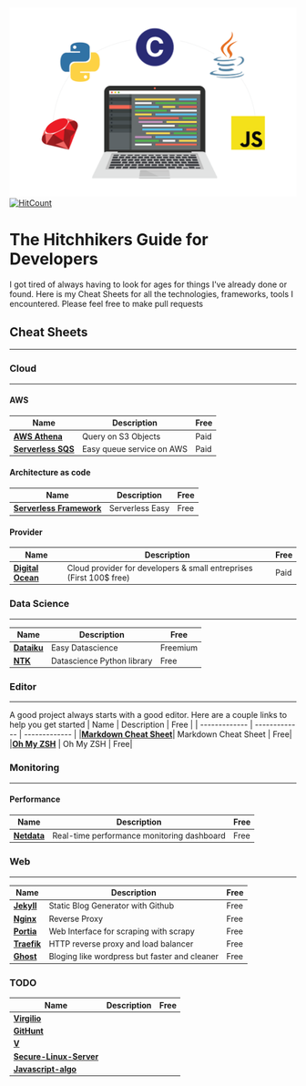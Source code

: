 ![](images/presentation.png)
[![HitCount](http://hits.dwyl.io/StanGirard/The-hitchikers-guide-for-developers.svg)](http://hits.dwyl.io/StanGirard/The-hitchikers-guide-for-developers)
# The Hitchhikers Guide for Developers

I got tired of always having to look for ages for things I've already done or found.
Here is my Cheat Sheets for all the technologies, frameworks, tools I encountered. Please feel free to make pull requests


## **Cheat Sheets**
--- 

### **Cloud** 
---

#### **AWS**

| Name | Description | Free |
| ------------- | ------------- | ------------- |
|[**AWS Athena**](https://aws.amazon.com/fr/athena/) | Query on S3 Objects | Paid|
|[**Serverless SQS**](https://aws.amazon.com/sqs/) | Easy queue service on AWS | Paid |


#### **Architecture as code**

| Name | Description | Free |
| ------------- | ------------- | ------------- |
|[**Serverless Framework**](https://serverless.com/) | Serverless Easy | Free |

#### **Provider**
| Name | Description | Free |
| ------------- | ------------- | ------------- |
|[**Digital Ocean**](https://m.do.co/c/f9dca2b1ecc8)| Cloud provider for developers & small entreprises (First 100$ free) | Paid|


### **Data Science**
---

| Name | Description | Free |
| ------------- | ------------- | ------------- |
|[**Dataiku**](https://www.dataiku.com/)| Easy Datascience | Freemium|
|[**NTK**](https://www.nltk.org/)| Datascience Python library | Free|


### **Editor**
--- 
A good project always starts with a good editor. Here are a couple links to help you get started
| Name | Description | Free |
| ------------- | ------------- | ------------- |
|[**Markdown Cheat Sheet**](editor/markdown/README.md)| Markdown Cheat Sheet | Free|
|[**Oh My ZSH**](editor/oh-my-zsh/README.md) | Oh My ZSH | Free|


### **Monitoring**
---

#### Performance

| Name | Description | Free |
| ------------- | ------------- | ------------- |
|[**Netdata**](monitoring/netdata/README.md)| Real-time performance monitoring dashboard| Free|


### **Web**
---

| Name | Description | Free |
| ------------- | ------------- | ------------- |
|[**Jekyll**](web/jekyll/README.md)| Static Blog Generator with Github| Free|
|[**Nginx**](web/nginx/README.md) | Reverse Proxy| Free|
|[**Portia**](web/portia/README.md)| Web Interface for scraping with scrapy | Free|
|[**Traefik**](https://github.com/containous/traefik)| HTTP reverse proxy and load balancer | Free|
|[**Ghost**](https://ghost.org/)| Bloging like wordpress but faster and cleaner| Free|


### **TODO**
| Name | Description | Free |
| ------------- | ------------- | ------------- |
|[**Virgilio**](https://github.com/virgili0/Virgilio)| | |
|[**GitHunt**](https://github.com/kamranahmedse/githunt)| | |
|[**V**](https://github.com/vlang/v)| | |
|[**Secure-Linux-Server**](https://github.com/imthenachoman/How-To-Secure-A-Linux-Server/blob/master/README.md)
|[**Javascript-algo**](https://github.com/trekhleb/javascript-algorithms)| | |



